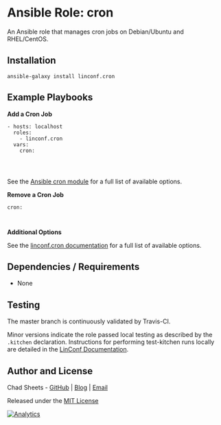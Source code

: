 # Ansible Role: cron

<!--
[![Build Status](https://travis-ci.org/linconf/ansible-cron.svg?branch=master)](https://travis-ci.org/linconf/ansible-cron)
[![Ansible Galaxy](https://img.shields.io/badge/docs-ansible--cron-blue.svg)](http://linconf.com/ansible-cron/)
[![Ansible Galaxy](https://img.shields.io/badge/galaxy-linconf.cron-660198.svg)](https://galaxy.ansible.com/linconf/cron/)
-->

An Ansible role that manages cron jobs on Debian/Ubuntu and RHEL/CentOS.

## Installation

```
ansible-galaxy install linconf.cron
```

## Example Playbooks

**Add a Cron Job**

```
- hosts: localhost
  roles:
    - linconf.cron
  vars:
    cron:




```

See the [Ansible cron module](http://docs.ansible.com/ansible/cron_module.html) for a full list of available options.


**Remove a Cron Job**

```
cron:



```


**Additional Options**

See the [linconf.cron documentation](http://linconf.com/ansible-cron/) for a full list of available options.



## Dependencies / Requirements

- None

## Testing

The master branch is continuously validated by Travis-CI.

Minor versions indicate the role passed local testing as described by the
`.kitchen` declaration. Instructions for performing test-kitchen runs locally
are detailed in the [LinConf Documentation](http://linconf.com/about/methodology/).

## Author and License

Chad Sheets - [GitHub](https://github.com/cjsheets) | [Blog](http://chadsheets.com/) | [Email](mailto:chad@linconf.com)

Released under the [MIT License](https://tldrlegal.com/license/mit-license)

[![Analytics](https://cjs-beacon.appspot.com/UA-10006093-3/github/linconf/ansible-cron?pixel)](https://github.com/linconf/ansible-cron)
